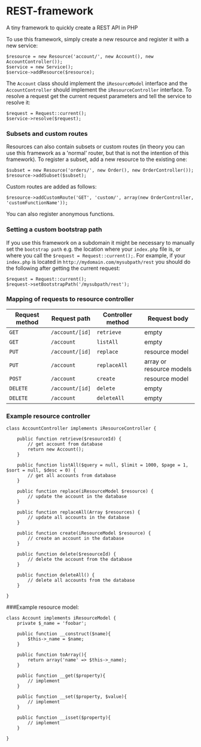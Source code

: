 # REST-framework
A tiny framework to quickly create a REST API in PHP

To use this framework, simply create a new resource and register it with a new service:
    
    $resource = new Resource('account/', new Account(), new AccountController());
    $service = new Service();
    $service->addResource($resource);
    
The `Account` class should implement the `iResourceModel` interface and the `AccountController` should implement the `iResourceController` interface. To resolve a request get the current request parameters and tell the service to resolve it:

    $request = Request::current();
    $service->resolve($request);
    
### Subsets and custom routes
Resources can also contain subsets or custom routes (in theory you can use this framework as a 'normal' router, but that is not the intention of this framework). To register a subset, add a new resource to the existing one:

    $subset = new Resource('orders/', new Order(), new OrderController());
    $resource->addSubset($subset);
    
Custom routes are added as follows:

    $resource->addCustomRoute('GET', 'custom/', array(new OrderController, 'customFunctionName'));
    
You can also register anonymous functions.

### Setting a custom bootstrap path
If you use this framework on a subdomain it might be necessary to manually set the `bootstrap path` e.g. the location where your `index.php` file is, or where you call the `$request = Request::current();`. For example, if your `index.php` is located in `http://mydomain.com/mysubpath/rest` you should do the following after getting the current request:

    $request = Request::current();
    $request->setBootstrapPath('/mysubpath/rest');
    
### Mapping of requests to resource controller

Request method | Request path | Controller method | Request body
--- | --- | --- | ---
`GET` | `/account/[id]` | `retrieve` | empty
`GET` | `/account` | `listAll` | empty
`PUT` | `/account/[id]` | `replace` | resource model
`PUT` | `/account` | `replaceAll` | array or resource models
`POST` | `/account` | `create` | resource model
`DELETE` | `/account/[id]` | `delete` | empty
`DELETE` | `/account` | `deleteAll` | empty

### Example resource controller

    class AccountController implements iResourceController {

    	public function retrieve($resourceId) {
    		// get account from database
    		return new Account();
    	}
      
    	public function listAll($query = null, $limit = 1000, $page = 1, $sort = null, $desc = 0) {
    		// get all accounts from database
    	}
      
    	public function replace(iResourceModel $resource) {
    		// update the account in the database
    	}
      
    	public function replaceAll(Array $resources) {
    		// update all accounts in the database
    	}
      
    	public function create(iResourceModel $resource) {
    		// create an account in the database
    	}
      
    	public function delete($resourceId) {
    		// delete the account from the database
    	}
      
    	public function deleteAll() {
    		// delete all accounts from the database
    	}
      
    }

###Example resource model:

    class Account implements iResourceModel {
		private $_name = 'foobar';
	
		public function __construct($name){
			$this->_name = $name;
		}
	
    	public function toArray(){
    		return array('name' => $this->_name);
		}
		
		public function __get($property){
			// implement
		}
		
		public function __set($property, $value){
			// implement
		}
		
		public function __isset($property){
			// implement
		}
    
    }
    
